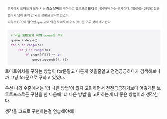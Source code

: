 ![alt text](image.png)
토마토위치를 구하는 방법이 for문말고 다른게 잇을줄알고 전전긍긍하다가 검색해보니까 그냥 for문으로 구하고 있었다. 

우선 나의 수준에서는 '더 나은 방법'이 뭘지 고민하면서 전전긍긍하기보다 어떻게든 브루트포스로든 구현을 한 다음에 '더 나은 방법'을 고민하는게 더 좋은 방법이라 생각한다. 

생각을 코드로 구현하는걸 연습해야해!!